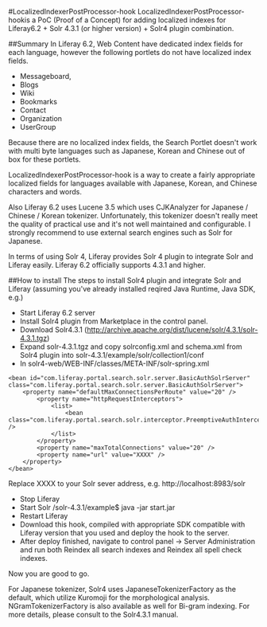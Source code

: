 #LocalizedIndexerPostProcessor-hook
LocalizedIndexerPostProcessor-hookis a PoC (Proof of a Concept) for adding localized indexes for Liferay6.2 + Solr 4.3.1 (or higher version) + Solr4 plugin combination.  

##Summary
In Liferay 6.2, Web Content have dedicated index fields for each language, however the following portlets do not have localized index fields.
- Messageboard,
- Blogs
- Wiki
- Bookmarks
- Contact
- Organization
- UserGroup

Because there are no localized index fields, the Search Portlet doesn't work with multi byte languages such as Japanese, Korean and Chinese out of box for these portlets.

LocalizedIndexerPostProcessor-hook is a way to create a fairly appropriate localized fields for languages available with Japanese, Korean, and Chinese characters and words. 

Also Liferay 6.2 uses Lucene 3.5 which uses CJKAnalyzer for Japanese / Chinese / Korean tokenizer. Unfortunately, this tokenizer doesn't really meet the quality of practical use and it's not well maintained and configurable. I strongly recommend to use external search engines such as Solr for Japanese.

In terms of using Solr 4, Liferay provides Solr 4 plugin to integrate Solr and Liferay easily.  Liferay 6.2 officially supports 4.3.1 and higher.

##How to install
The steps to install Solr4 plugin and integrate Solr and Liferay (assuming you've already installed reqired Java Runtime, Java SDK, e.g.)

-  Start Liferay 6.2 server
-  Install Solr4 plugin from Marketplace in the control panel.
-  Download Solr4.3.1 (http://archive.apache.org/dist/lucene/solr/4.3.1/solr-4.3.1.tgz)
-  Expand solr-4.3.1.tgz and copy solrconfig.xml and schema.xml from Solr4 plugin into solr-4.3.1/example/solr/collection1/conf
- 	In solr4-web/WEB-INF/classes/META-INF/solr-spring.xml
```
<bean id="com.liferay.portal.search.solr.server.BasicAuthSolrServer" class="com.liferay.portal.search.solr.server.BasicAuthSolrServer">
    <property name="defaultMaxConnectionsPerRoute" value="20" />
	    <property name="httpRequestInterceptors">
		    <list>
			    <bean class="com.liferay.portal.search.solr.interceptor.PreemptiveAuthInterceptor" />
		    </list>
        </property>
        <property name="maxTotalConnections" value="20" />
        <property name="url" value="XXXX" />
    </property>
</bean>
```
Replace XXXX to your Solr sever address, e.g. http://localhost:8983/solr

- Stop Liferay 
- Start Solr 
/solr-4.3.1/example$ java -jar start.jar
-  Restart Liferay 
-  Download this hook, compiled with appropriate SDK compatible with Liferay version that you used and deploy the hook to the server.
- 	After deploy finished, navigate to control panel -> Server Administration and run both Reindex all search indexes and Reindex all spell check indexes.

Now you are good to go.

For Japanese tokenizer, Solr4 uses JapaneseTokenizerFactory as the default, which utilize Kuromoji for the morphological analysis. NGramTokenizerFactory is also available as well for Bi-gram indexing.  For more details, please consult to the Solr4.3.1 manual.





